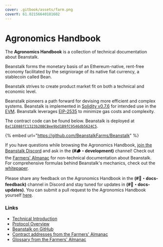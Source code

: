 ```yaml
---
cover: .gitbook/assets/farm.png
coverY: 61.02156640181602
---
```


# Agronomics Handbook

The **Agronomics Handbook** is a collection of technical documentation about Beanstalk.

Beanstalk forms the monetary basis of an Ethereum-native, rent-free economy facilitated by the seigniorage of its native fiat currency, a stablecoin called Bean.

Beanstalk strives to create product market fit on both a technical and economic level.&#x20;

Beanstalk pioneers a path forward for devising more efficient and complex systems. Beanstalk is implemented in [Solidity v0.7.6](https://docs.soliditylang.org/) for intended use in the [EVM](https://ethereum.org/en/developers/docs/evm/). Beanstalk leverages [EIP-2535](https://eips.ethereum.org/EIPS/eip-2535) to minimize gas costs and complexity.

The contract code can be found below. Beanstalk is deployed at [`0xC1E088fC1323b20BCBee9bd1B9fC9546db5624C5`](https://etherscan.io/address/0xc1e088fc1323b20bcbee9bd1b9fc9546db5624c5).

{% embed url="https://github.com/BeanstalkFarms/Beanstalk" %}

If you have questions while browsing the Agronomics Handbook, [join the Beanstalk Discord](https://discord.gg/beanstalk) and ask in the **(#🪵・development)** channel! Check out the [Farmers' Almanac](https://docs.bean.money/) for non-technical documentation about Beanstalk. For comprehensive formulas behind Beanstalk's mechanics, check out the [whitepaper](https://bean.money/docs/beanstalk.pdf).

Please share any feedback on the Agronomics Handbook in the **(#📜・docs-feedback)** channel in Discord and stay tuned for updates in **(#📜・docs-updates)**. You can submit a pull request to the Agronomics Handbook yourself [here](https://github.com/BeanstalkFarms/Agronomics-Handbook).

### Links

* [Technical Introduction](overview/introduction.md)
* [Protocol Overview](protocol/overview.md)
* [Beanstalk on GitHub](https://github.com/BeanstalkFarms/Beanstalk)
* [Contract addresses from the Farmers' Almanac](https://docs.bean.money/protocol-resources/contracts)
* [Glossary from the Farmers' Almanac](https://docs.bean.money/protocol-resources/glossary)
